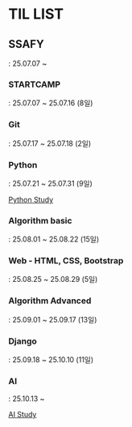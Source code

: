 # TIL LIST

## SSAFY
: 25.07.07 ~

### STARTCAMP
: 25.07.07 ~ 25.07.16 (8일)

### Git
: 25.07.17 ~ 25.07.18 (2일)

### Python
: 25.07.21 ~ 25.07.31 (9일)

[Python Study](https://github.com/hyundingi/TIL/tree/master/python)

### Algorithm basic
: 25.08.01 ~ 25.08.22 (15일)

### Web - HTML, CSS, Bootstrap
: 25.08.25 ~ 25.08.29 (5일)

### Algorithm Advanced
: 25.09.01 ~ 25.09.17 (13일)

### Django
: 25.09.18 ~ 25.10.10 (11일)

### AI
: 25.10.13 ~ 

[AI Study](ttps://github.com/hyundingi/TIL/tree/master/AI)